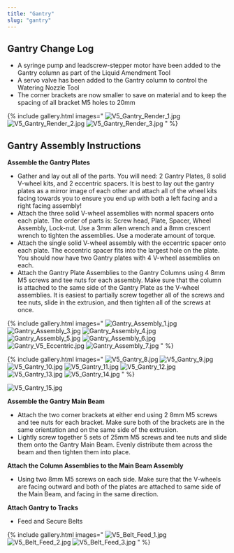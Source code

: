 ```yaml
---
title: "Gantry"
slug: "gantry"
---
```


## Gantry Change Log
  * A syringe pump and leadscrew-stepper motor have been added to the Gantry column as part of the Liquid Amendment Tool
  * A servo valve has been added to the Gantry column to control the Watering Nozzle Tool
  * The corner brackets are now smaller to save on material and to keep the spacing of all bracket M5 holes to 20mm

{% include gallery.html images="
![V5_Gantry_Render_1.jpg](_images/V5_Gantry_Render_1.jpg)
![V5_Gantry_Render_2.jpg](_images/V5_Gantry_Render_2.jpg)
![V5_Gantry_Render_3.jpg](_images/V5_Gantry_Render_3.jpg)
" %}

## Gantry Assembly Instructions
**Assemble the Gantry Plates**
  * Gather and lay out all of the parts. You will need: 2 Gantry Plates, 8 solid V-wheel kits, and 2 eccentric spacers. It is best to lay out the gantry plates as a mirror image of each other and attach all of the wheel kits facing towards you to ensure you end up with both a left facing and a right facing assembly!
  * Attach the three solid V-wheel assemblies with normal spacers onto each plate. The order of parts is: Screw head, Plate, Spacer, Wheel Assembly, Lock-nut. Use a 3mm allen wrench and a 8mm crescent wrench to tighten the assemblies. Use a moderate amount of torque.
  * Attach the single solid V-wheel assembly with the eccentric spacer onto each plate. The eccentric spacer fits into the largest hole on the plate. You should now have two Gantry plates with 4 V-wheel assemblies on each.
  * Attach the Gantry Plate Assemblies to the Gantry Columns using 4 8mm M5 screws and tee nuts for each assembly. Make sure that the column is attached to the same side of the Gantry Plate as the V-wheel assemblies. It is easiest to partially screw together all of the screws and tee nuts, slide in the extrusion, and then tighten all of the screws at once.

{% include gallery.html images="
![Gantry_Assembly_1.jpg](_images/Gantry_Assembly_1.jpg)
![Gantry_Assembly_3.jpg](_images/Gantry_Assembly_3.jpg)
![Gantry_Assembly_4.jpg](_images/Gantry_Assembly_4.jpg)
![Gantry_Assembly_5.jpg](_images/Gantry_Assembly_5.jpg)
![Gantry_Assembly_6.jpg](_images/Gantry_Assembly_6.jpg)
![Gantry_V5_Eccentric.jpg](_images/Gantry_V5_Eccentric.jpg)
![Gantry_Assembly_7.jpg](_images/Gantry_Assembly_7.jpg)
" %}



{% include gallery.html images="
![V5_Gantry_8.jpg](_images/V5_Gantry_8.jpg)
![V5_Gantry_9.jpg](_images/V5_Gantry_9.jpg)
![V5_Gantry_10.jpg](_images/V5_Gantry_10.jpg)
![V5_Gantry_11.jpg](_images/V5_Gantry_11.jpg)
![V5_Gantry_12.jpg](_images/V5_Gantry_12.jpg)
![V5_Gantry_13.jpg](_images/V5_Gantry_13.jpg)
![V5_Gantry_14.jpg](_images/V5_Gantry_14.jpg)
" %}

![V5_Gantry_15.jpg](_images/V5_Gantry_15.jpg)

**Assemble the Gantry Main Beam**
  * Attach the two corner brackets at either end using 2 8mm M5 screws and tee nuts for each bracket. Make sure both of the brackets are in the same orientation and on the same side of the extrusion.
  * Lightly screw together 5 sets of 25mm M5 screws and tee nuts and slide them onto the Gantry Main Beam. Evenly distribute them across the beam and then tighten them into place.

**Attach the Column Assemblies to the Main Beam Assembly**
  * Using two 8mm M5 screws on each side. Make sure that the V-wheels are facing outward and both of the plates are attached to same side of the Main Beam, and facing in the same direction.

**Attach Gantry to Tracks**
  * Feed and Secure Belts

{% include gallery.html images="
![V5_Belt_Feed_1.jpg](_images/V5_Belt_Feed_1.jpg)
![V5_Belt_Feed_2.jpg](_images/V5_Belt_Feed_2.jpg)
![V5_Belt_Feed_3.jpg](_images/V5_Belt_Feed_3.jpg)
" %}

